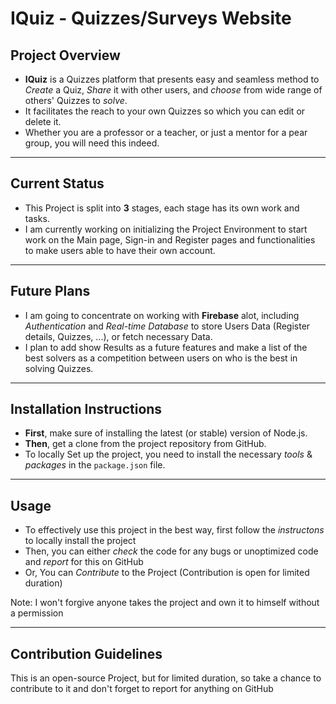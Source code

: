 # IQuiz - Quizzes/Surveys Website

## Project Overview

- **IQuiz** is a Quizzes platform that presents easy and seamless method to _Create_ a Quiz, _Share_ it with other users, and _choose_ from wide range of others' Quizzes to _solve_.
- It facilitates the reach to your own Quizzes so which you can edit or delete it.
- Whether you are a professor or a teacher, or just a mentor for a pear group, you will need this indeed.

---

## Current Status

- This Project is split into **3** stages, each stage has its own work and tasks.
- I am currently working on initializing the Project Environment to start work on the Main page, Sign-in and Register pages and functionalities to make users able to have their own account.

---

## Future Plans

- I am going to concentrate on working with **Firebase** alot, including _Authentication_ and _Real-time Database_ to store Users Data (Register details, Quizzes, ...), or fetch necessary Data.
- I plan to add show Results as a future features and make a list of the best solvers as a competition between users on who is the best in solving Quizzes.

---

## Installation Instructions

- **First**, make sure of installing the latest (or stable) version of Node.js.
- **Then**, get a clone from the project repository from GitHub.
- To locally Set up the project, you need to install the necessary _tools_ & _packages_ in the `package.json` file.

---

## Usage

- To effectively use this project in the best way, first follow the _instructons_ to locally install the project
- Then, you can either _check_ the code for any bugs or unoptimized code and _report_ for this on GitHub
- Or, You can _Contribute_ to the Project (Contribution is open for limited duration)

Note: I won't forgive anyone takes the project and own it to himself without a permission

---

## Contribution Guidelines

This is an open-source Project, but for limited duration, so take a chance to contribute to it and don't forget to report for anything on GitHub

